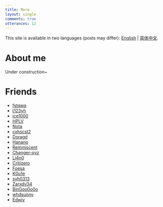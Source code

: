 ```yaml
---
title: More
layout: single
comments: true
utterances: 12
---
```


This site is available in two languages (posts may differ): [English](/) | [简体中文](/zh-hans).

# About me

Under construction~

# Friends

- [fstqwq](http://fstqwq.pw/)
- [t123yh](https://blog.t123yh.xyz:2/)
- [ice1000](https://ice1000.org/)
- [HPLV](https://hplv.github.io/)
- [Nota](https://nota.moe/)
- [cxhscst2](https://www.cnblogs.com/cxhscst2/)
- [Doragd](http://blog.doragd.cn/)
- [Hanano](https://hanano-yuuki.github.io/)
- [Reminiscent](https://www.cnblogs.com/HDUjackyan/)
- [Changer-qyz](https://www.cnblogs.com/changer-qyz/)
- [Li4n0](https://0n0.fun/)
- [Critizero](https://critizero.github.io/)
- [Foesa](http://fenguyu.github.io/)
- [K0u1e](https://blog.nowcoder.net/wcyctmd)
- [syh0313](https://blog.csdn.net/syh0313)
- [Zarxdy34](http://www.zarxdy34.top/)
- [BinGoo0o0o](https://blog.csdn.net/BinGoo0o0o/)
- [whdsunny](https://www.cnblogs.com/whdsunny/)
- [Edwiv](https://edwiv.com/)